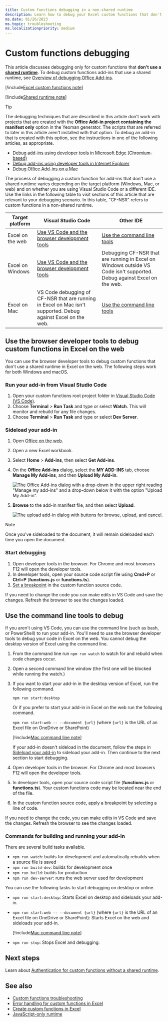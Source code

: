 ```yaml
---
title: Custom functions debugging in a non-shared runtime
description: Learn how to debug your Excel custom functions that don't use a shared runtime.
ms.date: 01/26/2023
ms.topic: troubleshooting
ms.localizationpriority: medium
---
```


# Custom functions debugging

This article discusses debugging only for custom functions that **don't use a [shared runtime](../testing/runtimes.md#shared-runtime)**. To debug custom functions add-ins that use a shared runtime, see [Overview of debugging Office Add-ins](../testing/debug-add-ins-overview.md).

[!include[Excel custom functions note](../includes/excel-custom-functions-note.md)]

[!include[Shared runtime note](../includes/shared-runtime-note.md)]

> [!TIP]
> The debugging techniques that are described in this article don't work with projects that are created with the **Office Add-in project containing the manifest only** option in the Yeoman generator. The scripts that are referred to later in this article aren't installed with that option. To debug an add-in that is created with this option, see the instructions in one of the following articles, as appropriate.
>
> - [Debug add-ins using developer tools in Microsoft Edge (Chromium-based)](../testing/debug-add-ins-using-devtools-edge-chromium.md)
> - [Debug add-ins using developer tools in Internet Explorer](../testing/debug-add-ins-using-f12-tools-ie.md)
> - [Debug Office Add-ins on a Mac](../testing/debug-office-add-ins-on-ipad-and-mac.md)

The process of debugging a custom function for add-ins that don't use a shared runtime varies depending on the target platform (Windows, Mac, or web) and on whether you are using Visual Studio Code or a different IDE. Use the links in the following table to visit sections of this article that are relevant to your debugging scenario. In this table, "CF-NSR" refers to custom functions in a non-shared runtime.

| Target platform | Visual Studio Code | Other IDE |
|--------------|-------------|-------------|
| Excel on the web | [Use VS Code and the browser development tools](#use-the-browser-developer-tools-to-debug-custom-functions-in-excel-on-the-web) | [Use the command line tools](#use-the-command-line-tools-to-debug)|
| Excel on Windows | [Use VS Code and the browser development tools](#use-the-browser-developer-tools-to-debug-custom-functions-in-excel-on-the-web) | Debugging CF-NSR that are running in Excel on Windows outside VS Code isn't supported. Debug against Excel on the web. |
| Excel on Mac |  VS Code debugging of CF-NSR that are running in Excel on Mac isn't supported. Debug against Excel on the web. | [Use the command line tools](#use-the-command-line-tools-to-debug)|

## Use the browser developer tools to debug custom functions in Excel on the web

You can use the browser developer tools to debug custom functions that don't use a shared runtime in Excel on the web. The following steps work for both Windows and macOS.

### Run your add-in from Visual Studio Code

1. Open your custom functions root project folder in [Visual Studio Code (VS Code)](https://code.visualstudio.com/).
1. Choose **Terminal** > **Run Task** and type or select **Watch**. This will monitor and rebuild for any file changes.
1. Choose **Terminal** > **Run Task** and type or select **Dev Server**.

### Sideload your add-in

1. Open [Office on the web](https://office.live.com/).
1. Open a new Excel workbook.
1. Select **Home** > **Add-ins**, then select **Get Add-ins**.
1. On the **Office Add-ins** dialog, select the **MY ADD-INS** tab, choose **Manage My Add-ins**, and then **Upload My Add-in**.
  
    ![The Office Add-ins dialog with a drop-down in the upper right reading "Manage my add-ins" and a drop-down below it with the option "Upload My Add-in".](../images/office-add-ins-my-account.png)

1. **Browse** to the add-in manifest file, and then select **Upload**.
  
    ![The upload add-in dialog with buttons for browse, upload, and cancel.](../images/upload-add-in.png)

> [!NOTE]
> Once you've sideloaded to the document, it will remain sideloaded each time you open the document.

### Start debugging

1. Open developer tools in the browser. For Chrome and most browsers F12 will open the developer tools.
1. In developer tools, open your source code script file using **Cmd+P** or **Ctrl+P** (**functions.js** or **functions.ts**).
1. [Set a breakpoint](https://code.visualstudio.com/Docs/editor/debugging#_breakpoints) in the custom function source code. 

If you need to change the code you can make edits in VS Code and save the changes. Refresh the browser to see the changes loaded.

## Use the command line tools to debug

If you aren't using VS Code, you can use the command line (such as bash, or PowerShell) to run your add-in. You'll need to use the browser developer tools to debug your code in Excel on the web. You cannot debug the desktop version of Excel using the command line.

1. From the command line run `npm run watch` to watch for and rebuild when code changes occur.
1. Open a second command line window (the first one will be blocked while running the watch.)

1. If you want to start your add-in in the desktop version of Excel, run the following command.
  
    `npm run start:desktop`
  
    Or if you prefer to start your add-in in Excel on the web run the following command.
  
    `npm run start:web -- --document {url}` (where `{url}` is the URL of an Excel file on OneDrive or SharePoint)
  
    [!include[Mac command line note](../includes/mac-command-line.md)]
  
    If your add-in doesn't sideload in the document, follow the steps in [Sideload your add-in](#sideload-your-add-in) to sideload your add-in. Then continue to the next section to start debugging.
  
1. Open developer tools in the browser. For Chrome and most browsers F12 will open the developer tools.
1. In developer tools, open your source code script file (**functions.js** or **functions.ts**). Your custom functions code may be located near the end of the file.
1. In the custom function source code, apply a breakpoint by selecting a line of code.

If you need to change the code, you can make edits in VS Code and save the changes. Refresh the browser to see the changes loaded.

### Commands for building and running your add-in

There are several build tasks available.

- `npm run watch`: builds for development and automatically rebuilds when a source file is saved
- `npm run build-dev`: builds for development once
- `npm run build`: builds for production
- `npm run dev-server`: runs the web server used for development

You can use the following tasks to start debugging on desktop or online.

- `npm run start:desktop`: Starts Excel on desktop and sideloads your add-in.
- `npm run start:web -- --document {url}` (where `{url}` is the URL of an Excel file on OneDrive or SharePoint): Starts Excel on the web and sideloads your add-in.

  [!include[Mac command line note](../includes/mac-command-line.md)]

- `npm run stop`: Stops Excel and debugging.

## Next steps

Learn about [Authentication for custom functions without a shared runtime](custom-functions-authentication.md).

## See also

- [Custom functions troubleshooting](custom-functions-troubleshooting.md)
- [Error handling for custom functions in Excel](custom-functions-errors.md)
- [Create custom functions in Excel](custom-functions-overview.md)
- [JavaScript-only runtime](../testing/runtimes.md#javascript-only-runtime)

